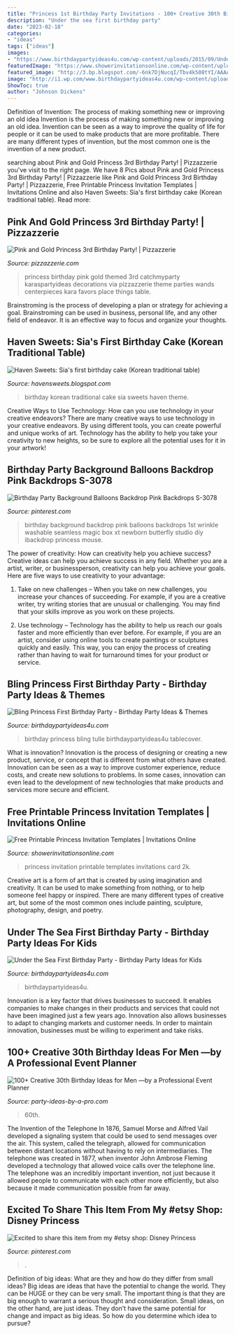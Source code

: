 ```yaml
---
title: "Princess 1st Birthday Party Invitations - 100+ Creative 30th Birthday Ideas For Men —by A Professional Event Planner"
description: "Under the sea first birthday party"
date: "2023-02-18"
categories:
- "ideas"
tags: ["ideas"]
images:
- "https://www.birthdaypartyideas4u.com/wp-content/uploads/2015/09/Under-the-Sea-First-Birthday-Party-cake-ariel-topers-550x825.jpg"
featuredImage: "https://www.showerinvitationsonline.com/wp-content/uploads/2017/09/Printable-Princess-Invitation-Card.jpg"
featured_image: "http://3.bp.blogspot.com/-6nk7DjNucqI/Tbv4k508tYI/AAAAAAAAAOg/NaOxpT-LUVI/s1600/DSC_0498.JPG"
image: "http://i1.wp.com/www.birthdaypartyideas4u.com/wp-content/uploads/2014/11/Bling-Princess-First-Birthday-Party-tulle-tablecover.jpg"
ShowToc: true
author: "Johnson Dickens"
---
```



Definition of Invention: The process of making something new or improving an old idea
Invention is the process of making something new or improving an old idea. Invention can be seen as a way to improve the quality of life for people or it can be used to make products that are more profitable. There are many different types of invention, but the most common one is the invention of a new product.

	

		
searching about Pink and Gold Princess 3rd Birthday Party! | Pizzazzerie you've visit to the right page. We have 8 Pics about Pink and Gold Princess 3rd Birthday Party! | Pizzazzerie like Pink and Gold Princess 3rd Birthday Party! | Pizzazzerie, Free Printable Princess Invitation Templates | Invitations Online and also Haven Sweets: Sia&#039;s first birthday cake (Korean traditional table). Read more:
		
    
## Pink And Gold Princess 3rd Birthday Party! | Pizzazzerie

<img loading=lazy src="http://pizzazzerie.com/wp-content/uploads/2015/03/IMG_9462.jpg" onerror="this.onerror=null;this.src='https://tse1.mm.bing.net/th?id=OIP.BfJWZd8x-PUGMi3Iei5uPQHaLH&amp;pid=15.1';" alt="Pink and Gold Princess 3rd Birthday Party! | Pizzazzerie">

_Source: pizzazzerie.com_

>princess birthday pink gold themed 3rd catchmyparty karaspartyideas decorations via pizzazzerie theme parties wands centerpieces kara favors place things table. 

	

Brainstroming is the process of developing a plan or strategy for achieving a goal. Brainstroming can be used in business, personal life, and any other field of endeavor. It is an effective way to focus and organize your thoughts.

    
## Haven Sweets: Sia&#039;s First Birthday Cake (Korean Traditional Table)

<img loading=lazy src="http://3.bp.blogspot.com/-6nk7DjNucqI/Tbv4k508tYI/AAAAAAAAAOg/NaOxpT-LUVI/s1600/DSC_0498.JPG" onerror="this.onerror=null;this.src='https://tse2.mm.bing.net/th?id=OIP.kc732Kd6egT_0Pkfer4fJQHaLK&amp;pid=15.1';" alt="Haven Sweets: Sia&#039;s first birthday cake (Korean traditional table)">

_Source: havensweets.blogspot.com_

>birthday korean traditional cake sia sweets haven theme. 

	

Creative Ways to Use Technology: How can you use technology in your creative endeavors?
There are many creative ways to use technology in your creative endeavors. By using different tools, you can create powerful and unique works of art. Technology has the ability to help you take your creativity to new heights, so be sure to explore all the potential uses for it in your artwork!

    
## Birthday Party Background Balloons Backdrop Pink Backdrops S-3078

<img loading=lazy src="https://i.pinimg.com/736x/f4/51/3c/f4513ccab37300e3469a3b47fab52a39.jpg" onerror="this.onerror=null;this.src='https://tse4.mm.bing.net/th?id=OIP.b7q-fKscugPgK0Xf2WTlbgHaJ3&amp;pid=15.1';" alt="Birthday Party Background Balloons Backdrop Pink Backdrops S-3078">

_Source: pinterest.com_

>birthday background backdrop pink balloons backdrops 1st wrinkle washable seamless magic box xt newborn butterfly studio diy ibackdrop princess mouse. 

	

The power of creativity: How can creativity help you achieve success?
Creative ideas can help you achieve success in any field. Whether you are a artist, writer, or businessperson, creativity can help you achieve your goals. Here are five ways to use creativity to your advantage: 
1. Take on new challenges – When you take on new challenges, you increase your chances of succeeding. For example, if you are a creative writer, try writing stories that are unusual or challenging. You may find that your skills improve as you work on these projects. 

2. Use technology – Technology has the ability to help us reach our goals faster and more efficiently than ever before. For example, if you are an artist, consider using online tools to create paintings or sculptures quickly and easily. This way, you can enjoy the process of creating rather than having to wait for turnaround times for your product or service. 


    
## Bling Princess First Birthday Party - Birthday Party Ideas &amp; Themes

<img loading=lazy src="http://i1.wp.com/www.birthdaypartyideas4u.com/wp-content/uploads/2014/11/Bling-Princess-First-Birthday-Party-tulle-tablecover.jpg" onerror="this.onerror=null;this.src='https://tse3.mm.bing.net/th?id=OIP.-r-I1r4UZ_o6nriuy9UqJgHaLF&amp;pid=15.1';" alt="Bling Princess First Birthday Party - Birthday Party Ideas &amp; Themes">

_Source: birthdaypartyideas4u.com_

>birthday princess bling tulle birthdaypartyideas4u tablecover. 

	

What is innovation?
Innovation is the process of designing or creating a new product, service, or concept that is different from what others have created. Innovation can be seen as a way to improve customer experience, reduce costs, and create new solutions to problems. In some cases, innovation can even lead to the development of new technologies that make products and services more secure and efficient.

    
## Free Printable Princess Invitation Templates | Invitations Online

<img loading=lazy src="https://www.showerinvitationsonline.com/wp-content/uploads/2017/09/Printable-Princess-Invitation-Card.jpg" onerror="this.onerror=null;this.src='https://tse1.mm.bing.net/th?id=OIP.XwH5ikUxPeZVxmIu-PxHjgHaKU&amp;pid=15.1';" alt="Free Printable Princess Invitation Templates | Invitations Online">

_Source: showerinvitationsonline.com_

>princess invitation printable templates invitations card 2k. 

	

Creative art is a form of art that is created by using imagination and creativity. It can be used to make something from nothing, or to help someone feel happy or inspired. There are many different types of creative art, but some of the most common ones include painting, sculpture, photography, design, and poetry.

    
## Under The Sea First Birthday Party - Birthday Party Ideas For Kids

<img loading=lazy src="https://www.birthdaypartyideas4u.com/wp-content/uploads/2015/09/Under-the-Sea-First-Birthday-Party-cake-ariel-topers-550x825.jpg" onerror="this.onerror=null;this.src='https://tse4.mm.bing.net/th?id=OIP.Lvwe7D1-d7XROIucw0y8WQHaLH&amp;pid=15.1';" alt="Under the Sea First Birthday Party - Birthday Party Ideas for Kids">

_Source: birthdaypartyideas4u.com_

>birthdaypartyideas4u. 

	

Innovation is a key factor that drives businesses to succeed. It enables companies to make changes in their products and services that could not have been imagined just a few years ago. Innovation also allows businesses to adapt to changing markets and customer needs. In order to maintain innovation, businesses must be willing to experiment and take risks.

    
## 100+ Creative 30th Birthday Ideas For Men —by A Professional Event Planner

<img loading=lazy src="https://www.party-ideas-by-a-pro.com/image-files/30men10d2.jpg" onerror="this.onerror=null;this.src='https://tse1.mm.bing.net/th?id=OIP.PtaEJ5o1zpLHd-qwH8WNtQHaE7&amp;pid=15.1';" alt="100+ Creative 30th Birthday Ideas for Men —by a Professional Event Planner">

_Source: party-ideas-by-a-pro.com_

>60th. 

	

The Invention of the Telephone
In 1876, Samuel Morse and Alfred Vail developed a signaling system that could be used to send messages over the air. This system, called the telegraph, allowed for communication between distant locations without having to rely on intermediaries. The telephone was created in 1877, when inventor John Ambrose Fleming developed a technology that allowed voice calls over the telephone line. The telephone was an incredibly important invention, not just because it allowed people to communicate with each other more efficiently, but also because it made communication possible from far away.

    
## Excited To Share This Item From My #etsy Shop: Disney Princess

<img loading=lazy src="https://i.pinimg.com/736x/81/d0/4c/81d04c35d469276364c2a4654f289749.jpg" onerror="this.onerror=null;this.src='https://tse4.mm.bing.net/th?id=OIP.MQxq5BkbjeC4G8tlB8QMMQHaJ3&amp;pid=15.1';" alt="Excited to share this item from my #etsy shop: Disney Princess">

_Source: pinterest.com_

>. 

	

Definition of big ideas: What are they and how do they differ from small ideas?
Big ideas are ideas that have the potential to change the world. They can be HUGE or they can be very small. The important thing is that they are big enough to warrant a serious thought and consideration. Small ideas, on the other hand, are just ideas. They don’t have the same potential for change and impact as big ideas. So how do you determine which idea to pursue?

